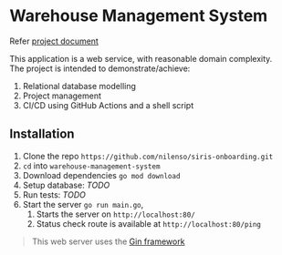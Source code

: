 # Warehouse Management System

Refer [project document](https://docs.google.com/document/d/19Gtx_CG7ebD9HDvTI_KJS9Ge-hfUYPUMx85ZurVgLXs/edit?usp=sharing)

This application is a web service, with reasonable domain complexity. \
The project is intended to demonstrate/achieve:

1. Relational database modelling
2. Project management
3. CI/CD using GitHub Actions and a shell script

## Installation

1. Clone the repo `https://github.com/nilenso/siris-onboarding.git`
2. `cd` into `warehouse-management-system`
3. Download dependencies `go mod download`
4. Setup database: _TODO_
5. Run tests: _TODO_
6. Start the server `go run main.go`,
    1. Starts the server on `http://localhost:80/`
    2. Status check route is available at `http://localhost:80/ping`

> This web server uses the [Gin framework](https://github.com/gin-gonic/gin)
